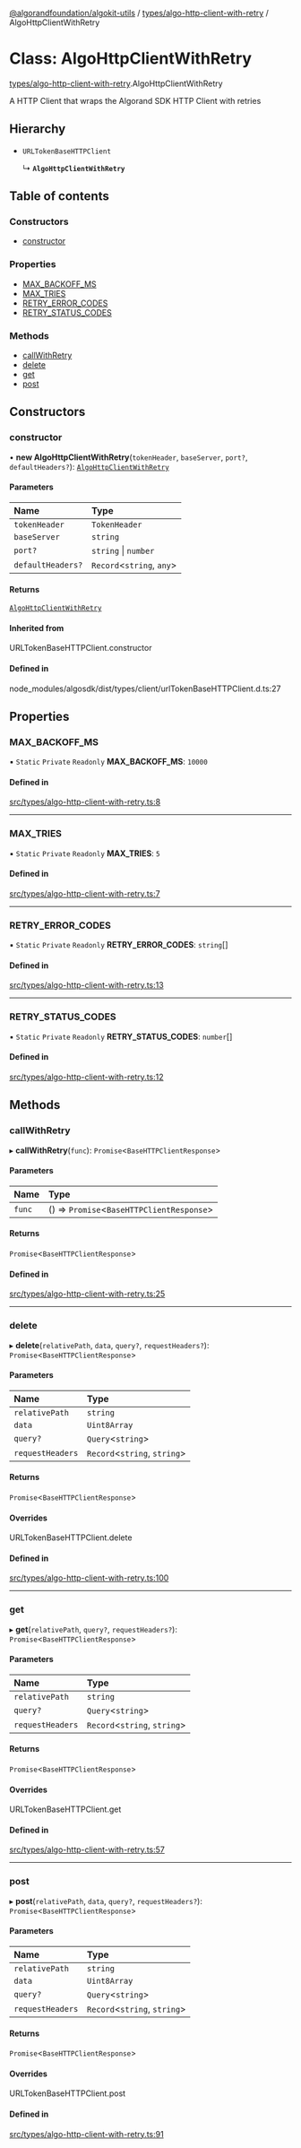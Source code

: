[@algorandfoundation/algokit-utils](../README.md) / [types/algo-http-client-with-retry](../modules/types_algo_http_client_with_retry.md) / AlgoHttpClientWithRetry

# Class: AlgoHttpClientWithRetry

[types/algo-http-client-with-retry](../modules/types_algo_http_client_with_retry.md).AlgoHttpClientWithRetry

A HTTP Client that wraps the Algorand SDK HTTP Client with retries

## Hierarchy

- `URLTokenBaseHTTPClient`

  ↳ **`AlgoHttpClientWithRetry`**

## Table of contents

### Constructors

- [constructor](types_algo_http_client_with_retry.AlgoHttpClientWithRetry.md#constructor)

### Properties

- [MAX\_BACKOFF\_MS](types_algo_http_client_with_retry.AlgoHttpClientWithRetry.md#max_backoff_ms)
- [MAX\_TRIES](types_algo_http_client_with_retry.AlgoHttpClientWithRetry.md#max_tries)
- [RETRY\_ERROR\_CODES](types_algo_http_client_with_retry.AlgoHttpClientWithRetry.md#retry_error_codes)
- [RETRY\_STATUS\_CODES](types_algo_http_client_with_retry.AlgoHttpClientWithRetry.md#retry_status_codes)

### Methods

- [callWithRetry](types_algo_http_client_with_retry.AlgoHttpClientWithRetry.md#callwithretry)
- [delete](types_algo_http_client_with_retry.AlgoHttpClientWithRetry.md#delete)
- [get](types_algo_http_client_with_retry.AlgoHttpClientWithRetry.md#get)
- [post](types_algo_http_client_with_retry.AlgoHttpClientWithRetry.md#post)

## Constructors

### constructor

• **new AlgoHttpClientWithRetry**(`tokenHeader`, `baseServer`, `port?`, `defaultHeaders?`): [`AlgoHttpClientWithRetry`](types_algo_http_client_with_retry.AlgoHttpClientWithRetry.md)

#### Parameters

| Name | Type |
| :------ | :------ |
| `tokenHeader` | `TokenHeader` |
| `baseServer` | `string` |
| `port?` | `string` \| `number` |
| `defaultHeaders?` | `Record`\<`string`, `any`\> |

#### Returns

[`AlgoHttpClientWithRetry`](types_algo_http_client_with_retry.AlgoHttpClientWithRetry.md)

#### Inherited from

URLTokenBaseHTTPClient.constructor

#### Defined in

node_modules/algosdk/dist/types/client/urlTokenBaseHTTPClient.d.ts:27

## Properties

### MAX\_BACKOFF\_MS

▪ `Static` `Private` `Readonly` **MAX\_BACKOFF\_MS**: ``10000``

#### Defined in

[src/types/algo-http-client-with-retry.ts:8](https://github.com/lempira/algokit-utils-ts/blob/main/src/types/algo-http-client-with-retry.ts#L8)

___

### MAX\_TRIES

▪ `Static` `Private` `Readonly` **MAX\_TRIES**: ``5``

#### Defined in

[src/types/algo-http-client-with-retry.ts:7](https://github.com/lempira/algokit-utils-ts/blob/main/src/types/algo-http-client-with-retry.ts#L7)

___

### RETRY\_ERROR\_CODES

▪ `Static` `Private` `Readonly` **RETRY\_ERROR\_CODES**: `string`[]

#### Defined in

[src/types/algo-http-client-with-retry.ts:13](https://github.com/lempira/algokit-utils-ts/blob/main/src/types/algo-http-client-with-retry.ts#L13)

___

### RETRY\_STATUS\_CODES

▪ `Static` `Private` `Readonly` **RETRY\_STATUS\_CODES**: `number`[]

#### Defined in

[src/types/algo-http-client-with-retry.ts:12](https://github.com/lempira/algokit-utils-ts/blob/main/src/types/algo-http-client-with-retry.ts#L12)

## Methods

### callWithRetry

▸ **callWithRetry**(`func`): `Promise`\<`BaseHTTPClientResponse`\>

#### Parameters

| Name | Type |
| :------ | :------ |
| `func` | () => `Promise`\<`BaseHTTPClientResponse`\> |

#### Returns

`Promise`\<`BaseHTTPClientResponse`\>

#### Defined in

[src/types/algo-http-client-with-retry.ts:25](https://github.com/lempira/algokit-utils-ts/blob/main/src/types/algo-http-client-with-retry.ts#L25)

___

### delete

▸ **delete**(`relativePath`, `data`, `query?`, `requestHeaders?`): `Promise`\<`BaseHTTPClientResponse`\>

#### Parameters

| Name | Type |
| :------ | :------ |
| `relativePath` | `string` |
| `data` | `Uint8Array` |
| `query?` | `Query`\<`string`\> |
| `requestHeaders` | `Record`\<`string`, `string`\> |

#### Returns

`Promise`\<`BaseHTTPClientResponse`\>

#### Overrides

URLTokenBaseHTTPClient.delete

#### Defined in

[src/types/algo-http-client-with-retry.ts:100](https://github.com/lempira/algokit-utils-ts/blob/main/src/types/algo-http-client-with-retry.ts#L100)

___

### get

▸ **get**(`relativePath`, `query?`, `requestHeaders?`): `Promise`\<`BaseHTTPClientResponse`\>

#### Parameters

| Name | Type |
| :------ | :------ |
| `relativePath` | `string` |
| `query?` | `Query`\<`string`\> |
| `requestHeaders` | `Record`\<`string`, `string`\> |

#### Returns

`Promise`\<`BaseHTTPClientResponse`\>

#### Overrides

URLTokenBaseHTTPClient.get

#### Defined in

[src/types/algo-http-client-with-retry.ts:57](https://github.com/lempira/algokit-utils-ts/blob/main/src/types/algo-http-client-with-retry.ts#L57)

___

### post

▸ **post**(`relativePath`, `data`, `query?`, `requestHeaders?`): `Promise`\<`BaseHTTPClientResponse`\>

#### Parameters

| Name | Type |
| :------ | :------ |
| `relativePath` | `string` |
| `data` | `Uint8Array` |
| `query?` | `Query`\<`string`\> |
| `requestHeaders` | `Record`\<`string`, `string`\> |

#### Returns

`Promise`\<`BaseHTTPClientResponse`\>

#### Overrides

URLTokenBaseHTTPClient.post

#### Defined in

[src/types/algo-http-client-with-retry.ts:91](https://github.com/lempira/algokit-utils-ts/blob/main/src/types/algo-http-client-with-retry.ts#L91)
